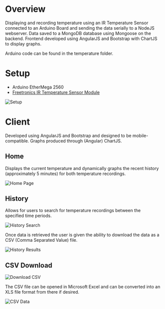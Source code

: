 # Overview

Displaying and recording temperature using an IR Temperature Sensor connected to an Arduino Board and sending the data serially to a NodeJS webserver. Data saved to a MongoDB database using Mongoose on the backend. Frontend developed using AngularJS and Bootstrap with ChartJS to display graphs.

Arduino code can be found in the temperature folder.

# Setup

* Arduino EtherMega 2560
* [Freetronics IR Temperature Sensor Module](http://www.freetronics.com.au/collections/modules/products/irtemp-ir-temperature-sensor-module#.V7PrxjUbIsQ)

![Setup](https://cloud.githubusercontent.com/assets/8401521/17724570/8a6e8f36-6486-11e6-82e8-912c1ae9700e.jpg)

# Client

Developed using AngularJS and Bootstrap and designed to be mobile-compatible. Graphs produced through (Angular) ChartJS.

## Home

Displays the current temperature and dynamically graphs the recent history (approximately 5 minutes) for both temperature recordings.

![Home Page](https://cloud.githubusercontent.com/assets/8401521/17724616/e88a529e-6486-11e6-89da-ab6c552c6d20.png)

## History

Allows for users to search for temperature recordings between the specified time periods.

![History Search](https://cloud.githubusercontent.com/assets/8401521/17724621/f2277386-6486-11e6-9c8b-705c761dd15a.png)

Once data is retrieved the user is given the ability to download the data as a CSV (Comma Separated Value) file.

![History Results](https://cloud.githubusercontent.com/assets/8401521/17724628/026ec51e-6487-11e6-9def-be12e71c1e94.png)

## CSV Download

![Download CSV](https://cloud.githubusercontent.com/assets/8401521/17724635/1070c91e-6487-11e6-9614-431e8db86a56.png)

The CSV file can be opened in Microsoft Excel and can be converted into an XLS file format from there if desired.

![CSV Data](https://cloud.githubusercontent.com/assets/8401521/17724642/190e6e0a-6487-11e6-958b-aed01c16ae43.png)
